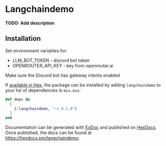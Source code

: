 # Langchaindemo

**TODO: Add description**

## Installation

Set environment variables for:
* LLM_BOT_TOKEN - discord bot token
* OPENROUTER_API_KEY - key from openrouter.ai

Make sure the Discord bot has gateway intents enabled

If [available in Hex](https://hex.pm/docs/publish), the package can be installed
by adding `langchaindemo` to your list of dependencies in `mix.exs`:

```elixir
def deps do
  [
    {:langchaindemo, "~> 0.1.0"}
  ]
end
```

Documentation can be generated with [ExDoc](https://github.com/elixir-lang/ex_doc)
and published on [HexDocs](https://hexdocs.pm). Once published, the docs can
be found at <https://hexdocs.pm/langchaindemo>.

